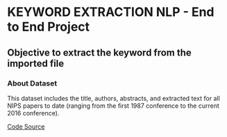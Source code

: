 # KEYWORD EXTRACTION NLP - End to End Project

## Objective to extract the keyword from the imported file 

### About Dataset 
<p>This dataset includes the title, authors, abstracts, and extracted text for all NIPS papers to date (ranging from the first 1987 conference to the current 2016 conference).</p>
<a href = "https://www.kaggle.com/datasets/benhamner/nips-papers?select=papers.csv"> Code Source </a>





